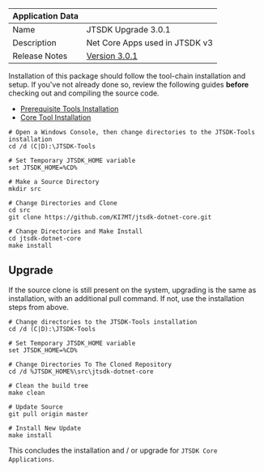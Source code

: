 
| Application Data ||
| ---| --- |
| Name        | JTSDK Upgrade 3.0.1 |
| Description | Net Core Apps used in JTSDK v3 |
| Release Notes | [Version 3.0.1](../release-notes/Release-Notes-3.0.1.md) |

Installation of this package should follow the tool-chain installation and
setup. If you've not already done so, review the following guides **before**
checking out and compiling the source code.

- [Prerequisite Tools Installation](../Install-Prerequisites.md)
- [Core Tool Installation](../Install-Core-Tools.md)

``` shell
# Open a Windows Console, then change directories to the JTSDK-Tools installation
cd /d (C|D):\JTSDK-Tools

# Set Temporary JTSDK_HOME variable
set JTSDK_HOME=%CD%

# Make a Source Directory
mkdir src

# Change Directories and Clone
cd src
git clone https://github.com/KI7MT/jtsdk-dotnet-core.git

# Change Directories and Make Install
cd jtsdk-dotnet-core
make install
```

## Upgrade

If the source clone is still present on the system, upgrading is the same as
installation, with an additional pull command. If not, use the installation steps
from above.

``` shell
# Change directories to the JTSDK-Tools installation
cd /d (C|D):\JTSDK-Tools

# Set Temporary JTSDK_HOME variable
set JTSDK_HOME=%CD%

# Change Directories To The Cloned Repository
cd /d %JTSDK_HOME%\src\jtsdk-dotnet-core

# Clean the build tree
make clean

# Update Source
git pull origin master

# Install New Update
make install
```

This concludes the installation and / or upgrade for `JTSDK Core Applications`.